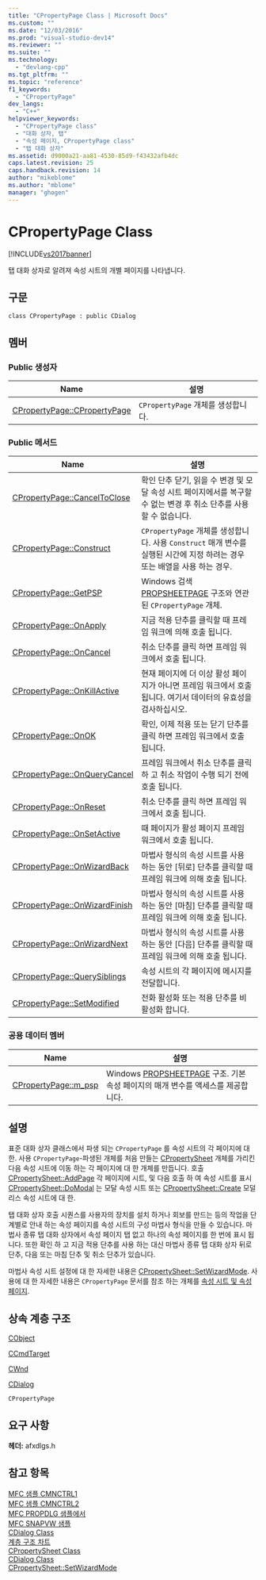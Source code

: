 ```yaml
---
title: "CPropertyPage Class | Microsoft Docs"
ms.custom: ""
ms.date: "12/03/2016"
ms.prod: "visual-studio-dev14"
ms.reviewer: ""
ms.suite: ""
ms.technology: 
  - "devlang-cpp"
ms.tgt_pltfrm: ""
ms.topic: "reference"
f1_keywords: 
  - "CPropertyPage"
dev_langs: 
  - "C++"
helpviewer_keywords: 
  - "CPropertyPage class"
  - "대화 상자, 탭"
  - "속성 페이지, CPropertyPage class"
  - "탭 대화 상자"
ms.assetid: d9000a21-aa81-4530-85d9-f43432afb4dc
caps.latest.revision: 25
caps.handback.revision: 14
author: "mikeblome"
ms.author: "mblome"
manager: "ghogen"
---
```

# CPropertyPage Class
[!INCLUDE[vs2017banner](../../assembler/inline/includes/vs2017banner.md)]

탭 대화 상자로 알려져 속성 시트의 개별 페이지를 나타냅니다.  
  
## 구문  
  
```  
class CPropertyPage : public CDialog  
```  
  
## 멤버  
  
### Public 생성자  
  
|Name|설명|  
|----------|--------|  
|[CPropertyPage::CPropertyPage](../Topic/CPropertyPage::CPropertyPage.md)|`CPropertyPage` 개체를 생성합니다.|  
  
### Public 메서드  
  
|Name|설명|  
|----------|--------|  
|[CPropertyPage::CancelToClose](../Topic/CPropertyPage::CancelToClose.md)|확인 단추 닫기, 읽을 수 변경 및 모달 속성 시트 페이지에서를 복구할 수 없는 변경 후 취소 단추를 사용할 수 없습니다.|  
|[CPropertyPage::Construct](../Topic/CPropertyPage::Construct.md)|`CPropertyPage` 개체를 생성합니다.  사용 `Construct` 매개 변수를 실행된 시간에 지정 하려는 경우 또는 배열을 사용 하는 경우.|  
|[CPropertyPage::GetPSP](../Topic/CPropertyPage::GetPSP.md)|Windows 검색  [PROPSHEETPAGE](http://msdn.microsoft.com/library/windows/desktop/bb774548) 구조와 연관 된 `CPropertyPage` 개체.|  
|[CPropertyPage::OnApply](../Topic/CPropertyPage::OnApply.md)|지금 적용 단추를 클릭할 때 프레임 워크에 의해 호출 됩니다.|  
|[CPropertyPage::OnCancel](../Topic/CPropertyPage::OnCancel.md)|취소 단추를 클릭 하면 프레임 워크에서 호출 됩니다.|  
|[CPropertyPage::OnKillActive](../Topic/CPropertyPage::OnKillActive.md)|현재 페이지에 더 이상 활성 페이지가 아니면 프레임 워크에서 호출 됩니다.  여기서 데이터의 유효성을 검사하십시오.|  
|[CPropertyPage::OnOK](../Topic/CPropertyPage::OnOK.md)|확인, 이제 적용 또는 닫기 단추를 클릭 하면 프레임 워크에서 호출 됩니다.|  
|[CPropertyPage::OnQueryCancel](../Topic/CPropertyPage::OnQueryCancel.md)|프레임 워크에서 취소 단추를 클릭 하 고 취소 작업이 수행 되기 전에 호출 됩니다.|  
|[CPropertyPage::OnReset](../Topic/CPropertyPage::OnReset.md)|취소 단추를 클릭 하면 프레임 워크에서 호출 됩니다.|  
|[CPropertyPage::OnSetActive](../Topic/CPropertyPage::OnSetActive.md)|때 페이지가 활성 페이지 프레임 워크에서 호출 됩니다.|  
|[CPropertyPage::OnWizardBack](../Topic/CPropertyPage::OnWizardBack.md)|마법사 형식의 속성 시트를 사용 하는 동안 \[뒤로\] 단추를 클릭할 때 프레임 워크에 의해 호출 됩니다.|  
|[CPropertyPage::OnWizardFinish](../Topic/CPropertyPage::OnWizardFinish.md)|마법사 형식의 속성 시트를 사용 하는 동안 \[마침\] 단추를 클릭할 때 프레임 워크에 의해 호출 됩니다.|  
|[CPropertyPage::OnWizardNext](../Topic/CPropertyPage::OnWizardNext.md)|마법사 형식의 속성 시트를 사용 하는 동안 \[다음\] 단추를 클릭할 때 프레임 워크에 의해 호출 됩니다.|  
|[CPropertyPage::QuerySiblings](../Topic/CPropertyPage::QuerySiblings.md)|속성 시트의 각 페이지에 메시지를 전달합니다.|  
|[CPropertyPage::SetModified](../Topic/CPropertyPage::SetModified.md)|전화 활성화 또는 적용 단추를 비활성화 합니다.|  
  
### 공용 데이터 멤버  
  
|Name|설명|  
|----------|--------|  
|[CPropertyPage::m\_psp](../Topic/CPropertyPage::m_psp.md)|Windows  [PROPSHEETPAGE](http://msdn.microsoft.com/library/windows/desktop/bb774548) 구조.  기본 속성 페이지의 매개 변수를 액세스를 제공합니다.|  
  
## 설명  
 표준 대화 상자 클래스에서 파생 되는 `CPropertyPage` 를 속성 시트의 각 페이지에 대 한.  사용 `CPropertyPage`\-파생된 개체를 처음 만들는  [CPropertySheet](../../mfc/reference/cpropertysheet-class.md) 개체를 가리킨 다음 속성 시트에 이동 하는 각 페이지에 대 한 개체를 만듭니다.  호출  [CPropertySheet::AddPage](../Topic/CPropertySheet::AddPage.md) 각 페이지에 시트, 및 다음 호출 하 여 속성 시트를 표시  [CPropertySheet::DoModal](../Topic/CPropertySheet::DoModal.md) 는 모달 속성 시트 또는  [CPropertySheet::Create](../Topic/CPropertySheet::Create.md) 모덜리스 속성 시트에 대 한.  
  
 탭 대화 상자 호출 시퀀스를 사용자의 장치를 설치 하거나 회보를 만드는 등의 작업을 단계별로 안내 하는 속성 페이지를 속성 시트의 구성 마법사 형식을 만들 수 있습니다.  마법사 종류 탭 대화 상자에서 속성 페이지 탭 없고 하나의 속성 페이지를 한 번에 표시 됩니다.  또한 확인 하 고 지금 적용 단추를 사용 하는 대신 마법사 종류 탭 대화 상자 뒤로 단추, 다음 또는 마침 단추 및 취소 단추가 있습니다.  
  
 마법사 속성 시트 설정에 대 한 자세한 내용은  [CPropertySheet::SetWizardMode](../Topic/CPropertySheet::SetWizardMode.md).  사용에 대 한 자세한 내용은 `CPropertyPage` 문서를 참조 하는 개체를  [속성 시트 및 속성 페이지](../../mfc/property-sheets-and-property-pages-in-mfc.md).  
  
## 상속 계층 구조  
 [CObject](../../mfc/reference/cobject-class.md)  
  
 [CCmdTarget](../../mfc/reference/ccmdtarget-class.md)  
  
 [CWnd](../../mfc/reference/cwnd-class.md)  
  
 [CDialog](../../mfc/reference/cdialog-class.md)  
  
 `CPropertyPage`  
  
## 요구 사항  
 **헤더:**  afxdlgs.h  
  
## 참고 항목  
 [MFC 샘플 CMNCTRL1](../../top/visual-cpp-samples.md)   
 [MFC 샘플 CMNCTRL2](../../top/visual-cpp-samples.md)   
 [MFC PROPDLG 샘플에서](../../top/visual-cpp-samples.md)   
 [MFC SNAPVW 샘플](../../top/visual-cpp-samples.md)   
 [CDialog Class](../../mfc/reference/cdialog-class.md)   
 [계층 구조 차트](../../mfc/hierarchy-chart.md)   
 [CPropertySheet Class](../../mfc/reference/cpropertysheet-class.md)   
 [CDialog Class](../../mfc/reference/cdialog-class.md)   
 [CPropertySheet::SetWizardMode](../Topic/CPropertySheet::SetWizardMode.md)